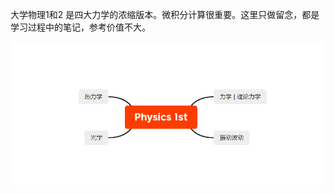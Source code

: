 大学物理1和2 是四大力学的浓缩版本。微积分计算很重要。这里只做留念，都是学习过程中的笔记，参考价值不大。



![image-20220913131942492](README.assets/image-20220913131942492.png)


